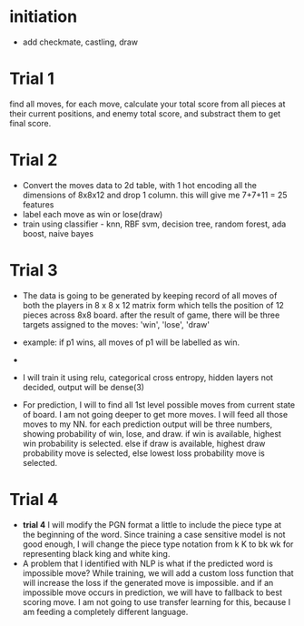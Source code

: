 # initiation

- add checkmate, castling, draw

# Trial 1

find all moves, for each move, calculate your total score from all pieces at their current positions, and enemy total score, and substract them to get final score.

# Trial 2

- Convert the moves data to 2d table, with 1 hot encoding all the dimensions of 8x8x12 and drop 1 column. this will give me 7+7+11 = 25 features
- label each move as win or lose(draw)
- train using classifier - knn, RBF svm, decision tree, random forest, ada boost, naive bayes

# Trial 3

- The data is going to be generated by keeping record of all moves of both the players in 8 x 8 x 12 matrix form which tells the position of 12 pieces across 8x8 board. after the result of game, there will be three targets assigned to the moves: 'win', 'lose', 'draw'
- example: if p1 wins, all moves of p1 will be labelled as win.
-
- I will train it using relu, categorical cross entropy, hidden layers not decided, output will be dense(3)

- For prediction, I will to find all 1st level possible moves from current state of board. I am not going deeper to get more moves. I will feed all those moves to my NN. for each prediction output will be three numbers, showing probability of win, lose, and draw. if win is available, highest win probability is selected. else if draw is available, highest draw probability move is selected, else lowest loss probability move is selected.

# Trial 4

- **trial 4** I will modify the PGN format a little to include the piece type at the beginning of the word. Since training a case sensitive model is not good enough, I will change the piece type notation from k K to bk wk for representing black king and white king.
- A problem that I identified with NLP is what if the predicted word is impossible move? While training, we will add a custom loss function that will increase the loss if the generated move is impossible. and if an impossible move occurs in prediction, we will have to fallback to best scoring move. I am not going to use transfer learning for this, because I am feeding a completely different language.
